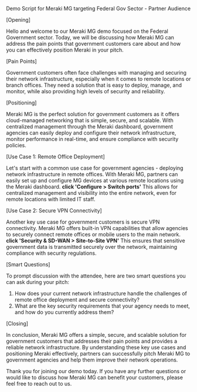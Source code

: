 Demo Script for Meraki MG targeting Federal Gov Sector - Partner Audience

[Opening]

Hello and welcome to our Meraki MG demo focused on the Federal Government sector. Today, we will be discussing how Meraki MG can address the pain points that government customers care about and how you can effectively position Meraki in your pitch.

[Pain Points]

Government customers often face challenges with managing and securing their network infrastructure, especially when it comes to remote locations or branch offices. They need a solution that is easy to deploy, manage, and monitor, while also providing high levels of security and reliability.

[Positioning]

Meraki MG is the perfect solution for government customers as it offers cloud-managed networking that is simple, secure, and scalable. With centralized management through the Meraki dashboard, government agencies can easily deploy and configure their network infrastructure, monitor performance in real-time, and ensure compliance with security policies.

[Use Case 1: Remote Office Deployment]

Let's start with a common use case for government agencies - deploying network infrastructure in remote offices. With Meraki MG, partners can easily set up and configure MG devices at various remote locations using the Meraki dashboard. **click 'Configure > Switch ports'** This allows for centralized management and visibility into the entire network, even for remote locations with limited IT staff.

[Use Case 2: Secure VPN Connectivity]

Another key use case for government customers is secure VPN connectivity. Meraki MG offers built-in VPN capabilities that allow agencies to securely connect remote offices or mobile users to the main network. **click 'Security & SD-WAN > Site-to-Site VPN'** This ensures that sensitive government data is transmitted securely over the network, maintaining compliance with security regulations.

[Smart Questions]

To prompt discussion with the attendee, here are two smart questions you can ask during your pitch:

1. How does your current network infrastructure handle the challenges of remote office deployment and secure connectivity?
2. What are the key security requirements that your agency needs to meet, and how do you currently address them?

[Closing]

In conclusion, Meraki MG offers a simple, secure, and scalable solution for government customers that addresses their pain points and provides a reliable network infrastructure. By understanding these key use cases and positioning Meraki effectively, partners can successfully pitch Meraki MG to government agencies and help them improve their network operations.

Thank you for joining our demo today. If you have any further questions or would like to discuss how Meraki MG can benefit your customers, please feel free to reach out to us.